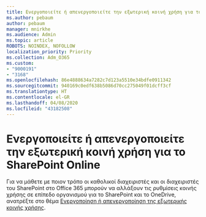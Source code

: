 ```yaml
---
title: Ενεργοποιείτε ή απενεργοποιείτε την εξωτερική κοινή χρήση για το SharePoint Online
ms.author: pebaum
author: pebaum
manager: mnirkhe
ms.audience: Admin
ms.topic: article
ROBOTS: NOINDEX, NOFOLLOW
localization_priority: Priority
ms.collection: Adm_O365
ms.custom:
- "9000191"
- "3168"
ms.openlocfilehash: 86e4888634a7282c7d123a5510e34bdfe0911342
ms.sourcegitcommit: 940169c0edf638b5086d70cc275049f01dcff3cf
ms.translationtype: HT
ms.contentlocale: el-GR
ms.lasthandoff: 04/08/2020
ms.locfileid: "43182508"
---
```

# <a name="turn-external-sharing-on-or-off-for-sharepoint-online"></a>Ενεργοποιείτε ή απενεργοποιείτε την εξωτερική κοινή χρήση για το SharePoint Online

Για να μάθετε με ποιον τρόπο οι καθολικοί διαχειριστές και οι διαχειριστές του SharePoint στο Office 365 μπορούν να αλλάξουν τις ρυθμίσεις κοινής χρήσης σε επίπεδο οργανισμού για το SharePoint και το OneDrive, ανατρέξτε στο θέμα [Ενεργοποίηση ή απενεργοποίηση της εξωτερικής κοινής χρήσης](https://docs.microsoft.com/sharepoint/turn-external-sharing-on-or-off).
